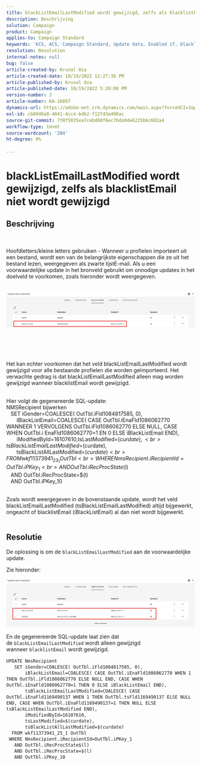 ```yaml
---
title: blackListEmailLastModified wordt gewijzigd, zelfs als blacklistEmail niet wordt gewijzigd
description: Beschrijving
solution: Campaign
product: Campaign
applies-to: Campaign Standard
keywords: 'KCS, ACS, Campaign Standard, Update data, Enabled if, blacklistEmail, blackListEmailLastModified '
resolution: Resolution
internal-notes: null
bug: false
article-created-by: Krunal Oza
article-created-date: 10/19/2022 12:27:36 PM
article-published-by: Krunal Oza
article-published-date: 10/19/2022 5:20:08 PM
version-number: 3
article-number: KA-16897
dynamics-url: https://adobe-ent.crm.dynamics.com/main.aspx?forceUCI=1&pagetype=entityrecord&etn=knowledgearticle&id=632ed366-a94f-ed11-bba2-00224808679b
exl-id: cb8946e8-4841-4cc4-bdb2-f12743a498ac
source-git-commit: 7f0f5035ea7cebd60f6ec7bda9de6225b6c602a4
workflow-type: tm+mt
source-wordcount: '204'
ht-degree: 0%

---
```


# blackListEmailLastModified wordt gewijzigd, zelfs als blacklistEmail niet wordt gewijzigd

## Beschrijving

 <br><br>Hoofdletters/kleine letters gebruiken - Wanneer u profielen importeert uit een bestand, wordt een van de belangrijkste eigenschappen die ze uit het bestand lezen, weergegeven als zwarte lijstE-mail. Als u een voorwaardelijke update in het bronveld gebruikt om onnodige updates in het doelveld te voorkomen, zoals hieronder wordt weergegeven.

<br>![](assets/___642ed366-a94f-ed11-bba2-00224808679b___.jpeg)<br><br> <br><br> <br><br>Het kan echter voorkomen dat het veld blackListEmailLastModified wordt gewijzigd voor alle bestaande profielen die worden geïmporteerd. Het verwachte gedrag is dat blackListEmailLastModified alleen mag worden gewijzigd wanneer blacklistEmail wordt gewijzigd.

<br>Hier volgt de gegenereerde SQL-update:
<br>NMSRecipient bijwerken 
<br>   SET iGender=COALESCE( OutTbl.iFld1084817585, 0),
<br>       iBlackListEmail=COALESCE( CASE OutTbl.iEnaFld1086062770 WANNEER 1 VERVOLGENS OutTbl.iFld1086062770 ELSE NULL, CASE WHEN OutTbl.i EnaFld1086062770=1 EN 0 ELSE iBlackListEmail END),
<br>       iModifiedById=16107610,tsLastModified=$(curdate),
<br>       tsBlackListEmailLastModified=$(curdate),
<br>       tsBlackListAllLastModified=$(curdate) 
<br>  FROM wkf11373941_23_1 OutTbl 
<br> WHERE NmsRecipient.iRecipientId=OutTbl.iPKey_1 
<br>   AND OutTbl.iRecProcState$(l) 
<br>   AND OutTbl.iRecProcState=$(l) 
<br>   AND OutTbl.iPKey_10


<br>Zoals wordt weergegeven in de bovenstaande update, wordt het veld blackListEmailLastModified (tsBlackListEmailLastModified) altijd bijgewerkt, ongeacht of blacklistEmail (iBlackListEmail) al dan niet wordt bijgewerkt.
<br> 

## Resolutie


De oplossing is om de `blackListEmailLastModified` aan de voorwaardelijke update.

Zie hieronder:

![](assets/46d6b7ee-ab97-eb11-b1ac-002248093c2a.png)

En de gegenereerde SQL-update laat zien dat de `blackListEmailLastModified` wordt alleen gewijzigd wanneer `blacklistEmail` wordt gewijzigd.




```
UPDATE NmsRecipient 
   SET iGender=COALESCE( OutTbl.iFld1084817585, 0),
       iBlackListEmail=COALESCE( CASE OutTbl.iEnaFld1086062770 WHEN 1 THEN OutTbl.iFld1086062770 ELSE NULL END, CASE WHEN OutTbl.iEnaFld1086062770=1 THEN 0 ELSE iBlackListEmail END),
       tsBlackListEmailLastModified=COALESCE( CASE OutTbl.iEnaFld1169490137 WHEN 1 THEN OutTbl.tsFld1169490137 ELSE NULL END, CASE WHEN OutTbl.iEnaFld1169490137=1 THEN NULL ELSE tsBlackListEmailLastModified END),
       iModifiedById=16107610,
       tsLastModified=$(curdate),
       tsBlackListAllLastModified=$(curdate) 
  FROM wkf11373941_25_1 OutTbl 
 WHERE NmsRecipient.iRecipientId=OutTbl.iPKey_1 
   AND OutTbl.iRecProcState$(l) 
   AND OutTbl.iRecProcState=$(l) 
   AND OutTbl.iPKey_10
```
